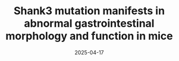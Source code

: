 ---
title: "Shank3 mutation manifests in abnormal gastrointestinal morphology and function in mice"
authors:
  - G. L. Eberly
  - M. Manthey
  - K. K. L. Pang
  - H. Hussein
  - E. Vargas Paniagua
  - S. Machen
  - S. M. Klingensmith
  - P. Anikeeva
publication: "Frontiers in Neuroscience"
publication_types: ["0"]
featured: false
date: 2025-04-17
publishDate: 2025-04-17
doi: "10.3389/fnins.2025.1552369"
url_pdf: ""
abstract: ""
---